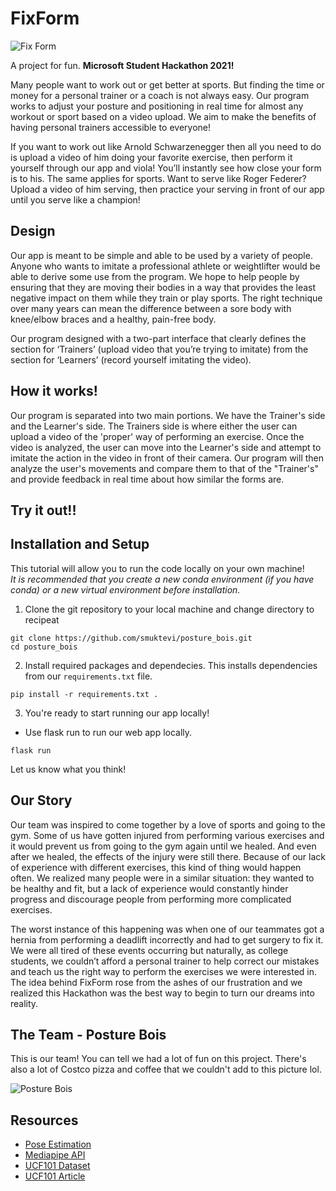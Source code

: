 # FixForm

![Fix Form](https://github.com/smuktevi/posture_bois/blob/main/FixFormLogo.png)

A project for fun. **Microsoft Student Hackathon 2021!**

Many people want to work out or get better at sports. But finding the time or money for a personal trainer or a coach is not always easy. Our program works to adjust your posture and positioning in real time for almost any workout or sport based on a video upload. We aim to make the benefits of having personal trainers accessible to everyone!  
  
If you want to work out like Arnold Schwarzenegger then all you need to do is upload a video of him doing your favorite exercise, then perform it yourself through our app and viola! You’ll instantly see how close your form is to his. The same applies for sports. Want to serve like Roger Federer? Upload a video of him serving, then practice your serving in front of our app until you serve like a champion!

## Design

Our app is meant to be simple and able to be used by a variety of people. Anyone who wants to imitate a professional athlete or weightlifter would be able to derive some use from the program. We hope to help people by ensuring that they are moving their bodies in a way that provides the least negative impact on them while they train or play sports. The right technique over many years can mean the difference between a sore body with knee/elbow braces and a healthy, pain-free body.  
  
Our program designed with a two-part interface that clearly defines the section for ‘Trainers’ (upload video that you’re trying to imitate) from the section for ‘Learners’ (record yourself imitating the video).

## How it works!

Our program is separated into two main portions. We have the Trainer's side and the Learner's side. The Trainers side is where either the user can upload a video of the 'proper' way of performing an exercise. Once the video is analyzed, the user can move into the Learner's side and attempt to imitate the action in the video in front of their camera. Our program will then analyze the user's movements and compare them to that of the "Trainer's" and provide feedback in real time about how similar the forms are. 

## Try it out!!

## Installation and Setup

This tutorial will allow you to run the code locally on your own machine!  
*It is recommended that you create a new conda environment (if you have conda) or a new virtual environment before installation.*

1) Clone the git repository to your local machine and change directory to recipeat
```
git clone https://github.com/smuktevi/posture_bois.git
cd posture_bois
```
2) Install required packages and dependecies. This installs dependencies from our `requirements.txt` file.
```
pip install -r requirements.txt .
```
3) You're ready to start running our app locally!  

* Use flask run to run our web app locally.
```
flask run
```

Let us know what you think!


## Our Story

Our team was inspired to come together by a love of sports and going to the gym. Some of us have gotten injured from performing various exercises and it would prevent us from going to the gym again until we healed. And even after we healed, the effects of the injury were still there. Because of our lack of experience with different exercises, this kind of thing would happen often. We realized many people were in a similar situation: they wanted to be healthy and fit, but a lack of experience would constantly hinder progress and discourage people from performing more complicated exercises.    
  
The worst instance of this happening was when one of our teammates got a hernia from performing a deadlift incorrectly and had to get surgery to fix it. We were all tired of these events occurring but naturally, as college students, we couldn’t afford a personal trainer to help correct our mistakes and teach us the right way to perform the exercises we were interested in. The idea behind FixForm rose from the ashes of our frustration and we realized this Hackathon was the best way to begin to turn our dreams into reality. 

## The Team - Posture Bois

This is our team! You can tell we had a lot of fun on this project. There's also a lot of Costco pizza and coffee that we couldn't add to this picture lol.

![Posture Bois](https://github.com/smuktevi/posture_bois/blob/main/MicrosoftTeams-image%20(2).png)

## Resources

* [Pose Estimation](https://github.com/tucan9389/PoseEstimation-CoreML)
* [Mediapipe API](https://google.github.io/mediapipe/solutions/pose)
* [UCF101 Dataset](https://www.kaggle.com/lifailifai/ucf101)
* [UCF101 Article](https://analyticsindiamag.com/how-to-use-ucf101-the-largest-dataset-of-human-actions/)
